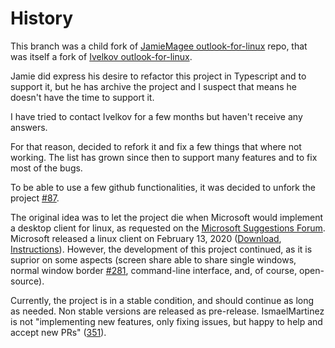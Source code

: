 # History

This branch was a child fork of [JamieMagee outlook-for-linux](https://github.com/JamieMagee/outlook-for-linux) repo, that was itself a fork of [Ivelkov outlook-for-linux](https://github.com/ivelkov/outlook-for-linux).

Jamie did express his desire to refactor this project in Typescript and to support it, but he has archive the project and I suspect that means he doesn't have the time to support it.

I have tried to contact Ivelkov for a few months but haven't receive any answers.

For that reason, decided to refork it and fix a few things that where not working. The list has grown since then to support many features and to fix most of the bugs.

To be able to use a few github functionalities, it was decided to unfork the project [#87](https://github.com/mbu147/outlook-for-linux/issues/87).

The original idea was to let the project die when Microsoft would implement a desktop client for linux, as requested on the [Microsoft Suggestions Forum](https://microsoftoutlook.uservoice.com/forums/555103-public/suggestions/16911565-linux-client). Microsoft released a linux client on February 13, 2020 ([Download](https://www.microsoft.com/en-us/microsoft-365/microsoft-outlook/download-app#desktopAppDownloadregion), [Instructions](https://docs.microsoft.com/en-us/microsoftoutlook/get-clients#linux)).
However, the development of this project continued, as it is suprior on some aspects (screen share able to share single windows, normal window border [#281](https://github.com/mbu147/outlook-for-linux/issues/281#issuecomment-601578412), command-line interface,  and, of course, open-source).

Currently, the project is in a stable condition, and should continue as long as needed. Non stable versions are released as pre-release. 
IsmaelMartinez is not "implementing new features, only fixing issues, but happy to help and accept new PRs" ([351](https://github.com/mbu147/outlook-for-linux/issues/351#issuecomment-626590582)).
